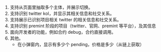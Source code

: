 1. 支持从页面里抽取多个主体，并展示切换。
2. 支持识别 twitter kol，并显示其相关信息和社交关系。
3. 支持展示已识别项目相关 twitter 的相关信息和社交关系。
4. 支持识别 premint 阶段的项目（twitter、官网、premint 等平台），及其信息
5. 面向开发者的功能，例如合约 debug，合约直接调用。
6. 其他。
   - 在小弹窗内，显示有多少个 pending，价格是多少（从链上获取）
